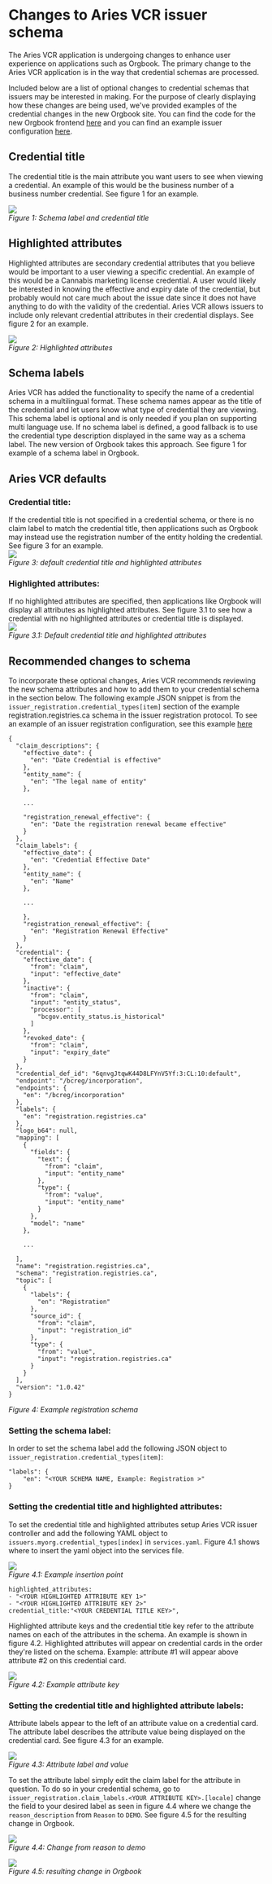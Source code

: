 # Changes to Aries VCR issuer schema

The Aries VCR application is undergoing changes to enhance user experience on applications such as Orgbook. The primary change to the Aries VCR application is in the way that credential schemas are processed.  
  
Included below are a list of optional changes to credential schemas that issuers may be interested in making. For the purpose of clearly displaying how these changes are being used, we've provided examples of the credential changes in the new Orgbook site. You can find the code for the new Orgbook frontend [here](https://github.com/bcgov/orgbook-bc-client-vue) and you can find an example issuer configuration [here]( https://github.com/bcgov/aries-vcr-issuer-controller/tree/master/issuer_controller/config).

## Credential title
The credential title is the main attribute you want users to see when viewing a credential. An example of this would be the business number of a business number credential. See figure 1 for an example.

![](./assets/schema_label_cred_title.png)  
*Figure 1: Schema label and credential title*
  
## Highlighted attributes
Highlighted attributes are secondary credential attributes that you believe would be important to a user viewing a specific credential. An example of this would be a Cannabis marketing license credential. A user would likely be interested in knowing the effective and expiry date of the credential, but probably would not care much about the issue date since it does not have anything to do with the validity of the credential. Aries VCR allows issuers to include only relevant credential attributes in their credential displays. See figure 2 for an example.  

![](./assets/highlighted_attributes.png)  
*Figure 2: Highlighted attributes*

## Schema labels
Aries VCR has added the functionality to specify the name of a credential schema in a multilingual format. These schema names appear as the title of the credential and let users know what type of credential they are viewing. This schema label is optional and is only needed if you plan on supporting multi language use. If no schema label is defined, a good fallback is to use the credential type description displayed in the same way as a schema label. The new version of Orgbook takes this approach. See figure 1 for example of a schema label in Orgbook.
  
## Aries VCR defaults
### Credential title:
If the credential title is not specified in a credential schema, or there is no claim label to match the credential title, then applications such as Orgbook may instead use the registration number of the entity holding the credential. See figure 3 for an example.  
![](./assets/default_cred_title.png)  
*Figure 3: default credential title and highlighted attributes*
  
### Highlighted attributes:
If no highlighted attributes are specified, then applications like Orgbook will display all attributes as highlighted attributes. See figure 3.1 to see how a credential with no highlighted attributes or credential title is displayed.  
![](./assets/default_highlighted.png)  
*Figure 3.1: Default credential title and highlighted attributes*

## Recommended changes to schema
To incorporate these optional changes, Aries VCR recommends reviewing the new schema attributes and how to add them to your credential schema in the section below. The following example JSON snippet is from the `issuer_registration.credential_types[item]` section of the example registration.registries.ca schema in the issuer registration protocol. To see an example of an issuer registration configuration, see this example [here](https://github.com/bcgov/aries-vcr-issuer-controller/tree/main/issuer_controller/config#changes-for-schema-localization)

~~~
{
  "claim_descriptions": {
    "effective_date": {
      "en": "Date Credential is effective"
    },
    "entity_name": {
      "en": "The legal name of entity"
    },

    ...

    "registration_renewal_effective": {
      "en": "Date the registration renewal became effective"
    }
  },
  "claim_labels": {
    "effective_date": {
      "en": "Credential Effective Date"
    },
    "entity_name": {
      "en": "Name"
    },
    
    ...

    },
    "registration_renewal_effective": {
      "en": "Registration Renewal Effective"
    }
  },
  "credential": {
    "effective_date": {
      "from": "claim",
      "input": "effective_date"
    },
    "inactive": {
      "from": "claim",
      "input": "entity_status",
      "processor": [
        "bcgov.entity_status.is_historical"
      ]
    },
    "revoked_date": {
      "from": "claim",
      "input": "expiry_date"
    }
  },
  "credential_def_id": "6qnvgJtqwK44D8LFYnV5Yf:3:CL:10:default",
  "endpoint": "/bcreg/incorporation",
  "endpoints": {
    "en": "/bcreg/incorporation"
  },
  "labels": {
    "en": "registration.registries.ca"
  },
  "logo_b64": null,
  "mapping": [
    {
      "fields": {
        "text": {
          "from": "claim",
          "input": "entity_name"
        },
        "type": {
          "from": "value",
          "input": "entity_name"
        }
      },
      "model": "name"
    },

    ...

  ],
  "name": "registration.registries.ca",
  "schema": "registration.registries.ca",
  "topic": [
    {
      "labels": {
        "en": "Registration"
      },
      "source_id": {
        "from": "claim",
        "input": "registration_id"
      },
      "type": {
        "from": "value",
        "input": "registration.registries.ca"
      }
    }
  ],
  "version": "1.0.42"
}
~~~
*Figure 4: Example registration schema*

### Setting the schema label:
In order to set the schema label add the following JSON object to `issuer_registration.credential_types[item]`:
~~~
"labels": {
	"en": "<YOUR SCHEMA NAME, Example: Registration >"
}
~~~


### Setting the credential title and highlighted attributes:
To set the credential title and highlighted attributes setup Aries VCR issuer controller and add the following YAML object to `issuers.myorg.credential_types[index]` in `services.yaml`. Figure 4.1 shows where to insert the yaml object into the services file. 

![](./assets/yaml_meta_insert.png)  
*Figure 4.1: Example insertion point*

~~~
highlighted_attributes:
- "<YOUR HIGHLIGHTED ATTRIBUTE KEY 1>"
- "<YOUR HIGHLIGHTED ATTRIBUTE KEY 2>"
credential_title:"<YOUR CREDENTIAL TITLE KEY>",
~~~
Highlighted attribute keys and the credential title key refer to the attribute names on each of the attributes in the schema. An example is shown in figure 4.2. Highlighted attributes will appear on credential cards in the order they're listed on the schema. Example: attribute #1 will appear above attribute #2 on this credential card.

![](./assets/attribute_key.png)  
*Figure 4.2: Example attribute key*

### Setting the credential title and highlighted attribute labels:
Attribute labels appear to the left of an attribute value on a credential card. The attribute label describes the attribute value being displayed on the credential card. See figure 4.3 for an example.

![](./assets/attribute_label_value.png)  
*Figure 4.3: Attribute label and value*

To set the attribute label simply edit the claim label for the attribute in question. To do so in your credential schema, go to `issuer_registration.claim_labels.<YOUR ATTRIBUTE KEY>.[locale]` change the field to your desired label as seen in figure 4.4 where we change the `reason_description` from `Reason` to `DEMO`. See figure 4.5 for the resulting change in Orgbook.

![](./assets/reason_to_demo.png)  
*Figure 4.4: Change from reason to demo*

![](./assets/reason_to_demo_result.png)  
*Figure 4.5: resulting change in Orgbook*






